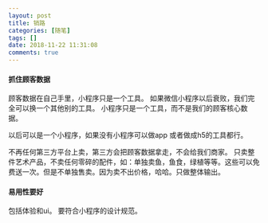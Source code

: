 ```yaml
---
layout: post
title: 销路
categories: [随笔]
tags: []
date: 2018-11-22 11:31:08
comments: true
---
```


#### 抓住顾客数据

顾客数据在自己手里，小程序只是一个工具。
如果微信小程序以后衰败，我们完全可以换一个其他别的工具。
小程序只是一个工具，而不是我们的顾客核心数据。

以后可以是一个小程序，如果没有小程序可以做app
或者做成h5的工具都行。

不再任何第三方平台上卖，第三方会把顾客数据拿走，不会给我们商家。
只卖整件艺术产品，不卖任何零碎的配件，如：单独卖鱼，鱼食，绿植等等。这些可以免费送一次。但是不单独售卖。因为卖不出价格，哈哈。只做整体输出。

#### 易用性要好

包括体验和ui。
要符合小程序的设计规范。



